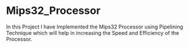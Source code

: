 # Mips32_Processor
In this Project I have Implemented the Mips32 Processor using Pipelining Technique which will help in increasing the Speed and Efficiency of the Processor.